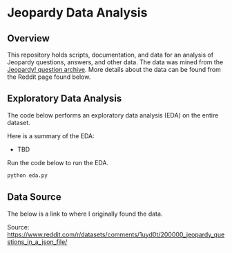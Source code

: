 # Jeopardy Data Analysis

## Overview

This repository holds scripts, documentation, and data for an analysis of
Jeopardy questions, answers, and other data. The data was mined from the
[Jeopardy! question archive](http://www.j-archive.com/). More details about the
data can be found from the Reddit page found below.

## Exploratory Data Analysis

The code below performs an exploratory data analysis (EDA) on the entire dataset.

Here is a summary of the EDA:

- TBD

Run the code below to run the EDA.

```python
python eda.py
```

## Data Source

The below is a link to where I originally found the data.

Source:
https://www.reddit.com/r/datasets/comments/1uyd0t/200000_jeopardy_questions_in_a_json_file/
